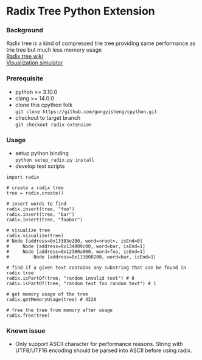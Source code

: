 # Radix Tree Python Extension
### Background
Radix tree is a kind of compressed trie tree providing same performance as trie tree but much less memory usage  
[Radix tree wiki](https://en.wikipedia.org/wiki/Radix_tree)  
[Visualization simulator](https://www.cs.usfca.edu/~galles/visualization/RadixTree.html)
### Prerequisite
- python >= 3.10.0
- clang >= 14.0.0
- clone this cpython folk  
`git clone https://github.com/gongyisheng/cpython.git`
- checkout to target branch  
`git checkout radix-extension`
### Usage
- setup python binding  
`python setup_radix.py install`
- develop test scripts  
```
import radix  

# create a radix tree
tree = radix.create()

# insert words to find
radix.insert(tree, "foo")
radix.insert(tree, "bar")
radix.insert(tree, "foobar")

# visualize tree
radix.visualize(tree)
# Node [address=0x13383e200, word=<root>, isEnd=0]
#     Node [address=0x134009c00, word=bar, isEnd=1]
#     Node [address=0x12300a000, word=foo, isEnd=1]
#         Node [address=0x113808200, word=bar, isEnd=1]

# find if a given text contains any substring that can be found in radix tree  
radix.isPartOf(tree, "random invalid text") # 0
radix.isPartOf(tree, "random text foo random text") # 1

# get memory usage of the tree
radix.getMemoryUsage(tree) # 4228

# free the tree from memory after usage
radix.free(tree)
```
### Known issue
- Only support ASCII character for performance reasons. String with UTF8/UTF16 encoding should be parsed into ASCII before using radix.